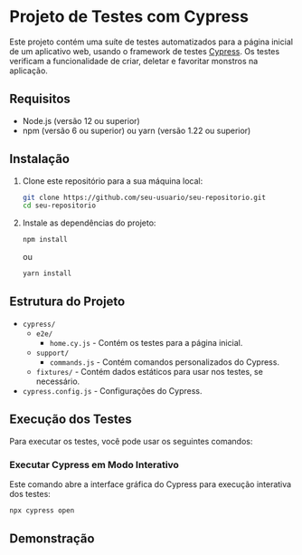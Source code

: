 # Projeto de Testes com Cypress

Este projeto contém uma suíte de testes automatizados para a página inicial de um aplicativo web, usando o framework de testes [Cypress](https://www.cypress.io/). Os testes verificam a funcionalidade de criar, deletar e favoritar monstros na aplicação.

## Requisitos

- Node.js (versão 12 ou superior)
- npm (versão 6 ou superior) ou yarn (versão 1.22 ou superior)

## Instalação

1. Clone este repositório para a sua máquina local:

    ```sh
    git clone https://github.com/seu-usuario/seu-repositorio.git
    cd seu-repositorio
    ```

2. Instale as dependências do projeto:

    ```sh
    npm install
    ```

    ou

    ```sh
    yarn install
    ```

## Estrutura do Projeto

- `cypress/`
  - `e2e/`
    - `home.cy.js` - Contém os testes para a página inicial.
  - `support/`
    - `commands.js` - Contém comandos personalizados do Cypress.
  - `fixtures/` - Contém dados estáticos para usar nos testes, se necessário.
- `cypress.config.js` - Configurações do Cypress.

## Execução dos Testes

Para executar os testes, você pode usar os seguintes comandos:

### Executar Cypress em Modo Interativo

Este comando abre a interface gráfica do Cypress para execução interativa dos testes:

```sh
npx cypress open
```  

## Demonstração 


